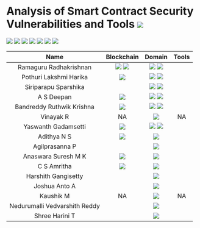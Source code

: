 # Analysis of Smart Contract Security Vulnerabilities and Tools ![](https://img.shields.io/badge/-Live-brightgreen)<br/>

![](https://img.shields.io/badge/Batch-20CYS-green) ![](https://img.shields.io/badge/Batch-UG21CYS-lightgreen) ![](https://img.shields.io/badge/Batch-PG21CYS-green) 
![](https://img.shields.io/badge/Batch-UG22CYS-lightgreen) ![](https://img.shields.io/badge/Batch-PG21CYS-green) ![](https://img.shields.io/badge/Batch-PhD-darkgreen) ![](https://img.shields.io/badge/-B_RIG-darkgreen)<br/>

| Name | Blockchain | Domain | Tools |
|:----:|:----------:|:------:|:-----:|
| Ramaguru Radhakrishnan | ![](https://img.shields.io/badge/-Ethereum-gold) ![](https://img.shields.io/badge/-Hyperledger_Fabric-brown) | ![](https://img.shields.io/badge/-Research-blue) ![](https://img.shields.io/badge/-Security-brown) | |
| Pothuri Lakshmi Harika | ![](https://img.shields.io/badge/-Ethereum-gold) | ![](https://img.shields.io/badge/-Research-blue) ![](https://img.shields.io/badge/-Security-brown) | | 
| Siriparapu Sparshika |  | ![](https://img.shields.io/badge/-Research-blue) ![](https://img.shields.io/badge/-Security-brown) |  |
| A S Deepan | ![](https://img.shields.io/badge/-Ethereum-gold) | ![](https://img.shields.io/badge/-Research-blue) ![](https://img.shields.io/badge/-Security-brown) |  | 
| Bandreddy Ruthwik Krishna | ![](https://img.shields.io/badge/-Hyperledger_Fabric-brown) | ![](https://img.shields.io/badge/-Research-blue) ![](https://img.shields.io/badge/-Security-brown) | |
| Vinayak R | NA | ![](https://img.shields.io/badge/-User_Interface-gold) | NA | 
| Yaswanth Gadamsetti | ![](https://img.shields.io/badge/-Hyperledger_Fabric-brown) | ![](https://img.shields.io/badge/-Research-blue) ![](https://img.shields.io/badge/-Security-brown) | | 
| Adithya N S | ![](https://img.shields.io/badge/-Corda-red) | ![](https://img.shields.io/badge/-Research-blue) |  |
| Agilprasanna P |  | ![](https://img.shields.io/badge/-Security-brown) | | 
| Anaswara Suresh M K  | ![](https://img.shields.io/badge/-Corda-red) | ![](https://img.shields.io/badge/-Security-brown) | |
| C S Amritha | ![](https://img.shields.io/badge/-Corda-red) | ![](https://img.shields.io/badge/-Research-blue) |  |
| Harshith Gangisetty | | ![](https://img.shields.io/badge/-Research-blue) | |
| Joshua Anto A | | ![](https://img.shields.io/badge/-Security-brown) |  |
| Kaushik M | NA | ![](https://img.shields.io/badge/-User_Interface-gold) | NA | 
| Nedurumalli Vedvarshith Reddy | | ![](https://img.shields.io/badge/-Research-blue) | | 
| Shree Harini T |  | ![](https://img.shields.io/badge/-Security-brown) | | 

